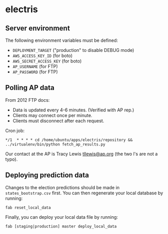 electris
========

Server environment
------------------

The following environment variables must be defined:

* ``DEPLOYMENT_TARGET`` ("production" to disable DEBUG mode)
* ``AWS_ACCESS_KEY_ID`` (for boto)
* ``AWS_SECRET_ACCESS_KEY`` (for boto)
* ``AP_USERNAME`` (for FTP)
* ``AP_PASSWORD`` (for FTP)

Polling AP data
----------------------

From 2012 FTP docs:

* Data is updated every 4-6 minutes. (Verified with AP rep.)
* Clients may connect once per minute.
* Clients must disconnect after each request.

Cron job:

```*/1  * * * * cd /home/ubuntu/apps/electris/repository && ../virtualenv/bin/python fetch_ap_results.py```

Our contact at the AP is Tracy Lewis <tllewis@ap.org> (the two l's are not a typo).

Deploying prediction data
-------------------------

Changes to the election predictions should be made in ``states_bootstrap.csv`` first. You can then regenerate your local database by running:

```fab reset_local_data```

Finally, you can deploy your local data file by running:

```fab [staging|production] master deploy_local_data```

